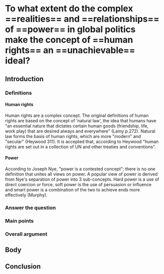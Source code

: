 # To what extent do the complex ==realities== and ==relationships== of ==power== in global politics make the concept of ==human rights== an ==unachievable== ideal?
## Introduction
### Definitions
#### Human rights
Human rights are a complex concept. The original definitions of human rights are based on the concept of 'natural law', the idea that humans have "an essential nature that dictates certain human goods (friendship, life, work play) that are desired always and everywhere" (Lamy p.272). Natural law forms the basis of human rights, which are more "modern" and "secular" (Heywood 311). It is accepted that, according to Heywood "human rights are set out in a collection of UN and other treaties and conventions". 
#### Power
According to Joseph Nye, "power is a contested concept"; there is no one definition that unites all views on power. A popular view of power is derived from Nye's separation of power into 3 sub-concepts. Hard power is a use of direct coercion or force, soft power is the use of persuasion or influence and smart power is a combination of the two to achieve ends more effectively (Murphy).
### Answer the question

### Main points

### Overall argument

## Body

## Conclusion 